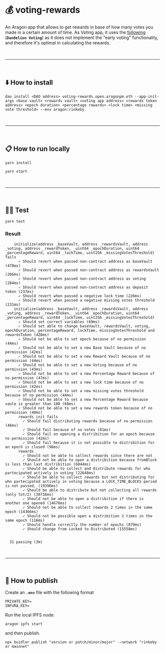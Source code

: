 # :moneybag: voting-rewards

An Aragon app that allows to get rewards in base of how many votes you made in a certain amount of time.
As Voting app, it uses the [following](https://github.com/1Hive/dandelion-voting-app) (__`Dandelion Voting`__) as it does not implement the "early voting" functionality, and therefore it's optimal in calculating the rewards.


&nbsp;

***

&nbsp;

## :arrow_down: How to install

```
dao install <DAO address> voting-rewards.open.aragonpm.eth --app-init-args <base vault> <rewards vault> <voting app address> <rewards token address> <epoch duration> <percentage rewards> <lock time> <missing vote threshold> --env aragon:rinkeby
```

&nbsp;

***

&nbsp;

## :clipboard: How to run locally

```
yarn install
```

```
yarn start
```

&nbsp;

***

&nbsp;

## :guardsman: Test

```
yarn test
```

### Result

```
    initialize(address _baseVault, address _rewardsVault, address _voting, address _rewardToken, _uint64 _epochDuration, uint64 _percentageReward, uint64 _lockTime, uint256 _missingVotesThreshold) fails
      ✓ Should revert when passed non-contract address as baseVault (470ms)
      ✓ Should revert when passed non-contract address as rewardsVault (266ms)
      ✓ Should revert when passed non-contract address as voting (284ms)
      ✓ Should revert when passed non-contract address as deposit token (237ms)
      ✓ Should revert when passed a negative lock time (226ms)
      ✓ Should revert when passed a negative missing votes threshold (231ms)
    initialize(address _baseVault, address _rewardsVault, address _voting, address _rewardToken, _uint64 _epochDuration, uint64 _percentageReward, uint64 _lockTime, uint256 _missingVotesThreshold)
      ✓ Should set correct variables (69ms)
      ✓ Should set able to change baseVault, rewardsVault, voting, epochDuration, percentageReward, lockTime, missingVotesThreshold and rewardsToken (428ms)
      ✓ Should not be able to set epoch because of no permission (44ms)
      ✓ Should not be able to set a new Base Vault because of no permission (42ms)
      ✓ Should not be able to set a new Reward Vault because of no permission (44ms)
      ✓ Should not be able to set a new Voting because of no permission (43ms)
      ✓ Should not be able to set a new Percentage Reward because of no permission (47ms)
      ✓ Should not be able to set a new lock time because of no permission (42ms)
      ✓ Should not be able to set a new missing votes threshold because of no permission (44ms)
      ✓ Should not be able to set a new Percentage Reward because vaule is greater than 100 (68ms)
      ✓ Should not be able to set a new rewards token because of no permission (40ms)
      rewards init fails
        ✓ Should fail distributing rewards because of no permission (46ms)
        ✓ Should fail because of no votes (81ms)
        ✓ Should fail on opening a distribition for an epoch because no permission (42ms)
        ✓ Should fail because it is not possible to distribition for an epoch is closed (98ms)
      rewards
        ✓ Should not be able to collect rewards since there are not
        ✓ Should not be able to open a distribition because fromBlock is less than last distribition (6044ms)
        ✓ Should be able to collect and distribute rewards for who partecipated actively in voting (22648ms)
        ✓ Should be able to collect rewards but not distributing for who partecipated actively in voting because a LOCK_TIME_BLOCKS period is not passed, (19396ms)
        ✓ Should be able to distribute but not collecting all rewards (only tot/2) (30716ms)
        ✓ Should not be able to open a distribition if there is another one opened (14678ms)
        ✓ Should not be able to collect rewards 2 times in the same epoch (14366ms)
        ✓ Should not be possible open a distribition 2 times in the same epoch (116ms)
        ✓ Should handle correctly the number of epochs (879ms)
        ✓ Should change from Locked to Distributed (15558ms)


  31 passing (3m)
```

&nbsp;

***

&nbsp;

## :rocket: How to publish

Create an __`.env`__ file with the following format

```
PRIVATE_KEY=
INFURA_KEY=
```

Run the local IPFS node:

```
aragon ipfs start
```

and then publish.

```
npx buidler publish "version or patch/minor/major" --network "rinkeby or mainnet"
```